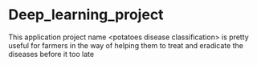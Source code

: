 # Deep_learning_project
This application project name &lt;potatoes disease classification> is pretty useful for farmers in the way of helping them to treat and eradicate the diseases before it too late
